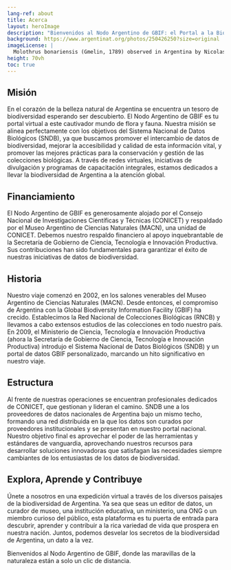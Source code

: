 ```yaml
---
lang-ref: about
title: Acerca
layout: heroImage
description: "Bienvenidos al Nodo Argentino de GBIF: el Portal a la Biodiversidad de Argentina"
background: https://www.argentinat.org/photos/250426250?size=original
imageLicense: |
  Molothrus bonariensis (Gmelin, 1789) observed in Argentina by Nicolas Mazzini (licensed under http://creativecommons.org/licenses/by-nc/4.0/)
height: 70vh
toc: true
---
```


## Misión
En el corazón de la belleza natural de Argentina se encuentra un tesoro de biodiversidad esperando ser descubierto. El Nodo Argentino de GBIF es tu portal virtual a este cautivador mundo de flora y fauna. Nuestra misión se alinea perfectamente con los objetivos del Sistema Nacional de Datos Biológicos (SNDB), ya que buscamos promover el intercambio de datos de biodiversidad, mejorar la accesibilidad y calidad de esta información vital, y promover las mejores prácticas para la conservación y gestión de las colecciones biológicas. A través de redes virtuales, iniciativas de divulgación y programas de capacitación integrales, estamos dedicados a llevar la biodiversidad de Argentina a la atención global.

## Financiamiento
El Nodo Argentino de GBIF es generosamente alojado por el Consejo Nacional de Investigaciones Científicas y Técnicas (CONICET) y respaldado por el Museo Argentino de Ciencias Naturales (MACN), una unidad de CONICET. Debemos nuestro respaldo financiero al apoyo inquebrantable de la Secretaría de Gobierno de Ciencia, Tecnología e Innovación Productiva. Sus contribuciones han sido fundamentales para garantizar el éxito de nuestras iniciativas de datos de biodiversidad.

## Historia
Nuestro viaje comenzó en 2002, en los salones venerables del Museo Argentino de Ciencias Naturales (MACN). Desde entonces, el compromiso de Argentina con la Global Biodiversity Information Facility (GBIF) ha crecido. Establecimos la Red Nacional de Colecciones Biológicas (RNCB) y llevamos a cabo extensos estudios de las colecciones en todo nuestro país. En 2009, el Ministerio de Ciencia, Tecnología e Innovación Productiva (ahora la Secretaría de Gobierno de Ciencia, Tecnología e Innovación Productiva) introdujo el Sistema Nacional de Datos Biológicos (SNDB) y un portal de datos GBIF personalizado, marcando un hito significativo en nuestro viaje.

## Estructura
Al frente de nuestras operaciones se encuentran profesionales dedicados de CONICET, que gestionan y lideran el camino. SNDB une a los proveedores de datos nacionales de Argentina bajo un mismo techo, formando una red distribuida en la que los datos son curados por proveedores institucionales y se presentan en nuestro portal nacional. Nuestro objetivo final es aprovechar el poder de las herramientas y estándares de vanguardia, aprovechando nuestros recursos para desarrollar soluciones innovadoras que satisfagan las necesidades siempre cambiantes de los entusiastas de los datos de biodiversidad.

## Explora, Aprende y Contribuye
Únete a nosotros en una expedición virtual a través de los diversos paisajes de la biodiversidad de Argentina. Ya sea que seas un editor de datos, un curador de museo, una institución educativa, un ministerio, una ONG o un miembro curioso del público, esta plataforma es tu puerta de entrada para descubrir, aprender y contribuir a la rica variedad de vida que prospera en nuestra nación. Juntos, podemos desvelar los secretos de la biodiversidad de Argentina, un dato a la vez.

Bienvenidos al Nodo Argentino de GBIF, donde las maravillas de la naturaleza están a solo un clic de distancia.
